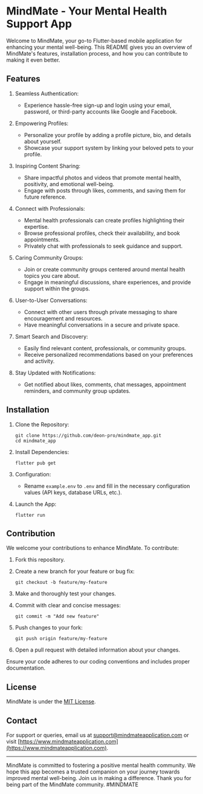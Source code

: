 # MindMate - Your Mental Health Support App


Welcome to MindMate, your go-to Flutter-based mobile application for enhancing your mental well-being. This README gives you an overview of MindMate's features, installation process, and how you can contribute to making it even better.

## Features

1. Seamless Authentication:
   - Experience hassle-free sign-up and login using your email, password, or third-party accounts like Google and Facebook.

2. Empowering Profiles:
   - Personalize your profile by adding a profile picture, bio, and details about yourself.
   - Showcase your support system by linking your beloved pets to your profile.

3. Inspiring Content Sharing:
   - Share impactful photos and videos that promote mental health, positivity, and emotional well-being.
   - Engage with posts through likes, comments, and saving them for future reference.

4. Connect with Professionals:
   - Mental health professionals can create profiles highlighting their expertise.
   - Browse professional profiles, check their availability, and book appointments.
   - Privately chat with professionals to seek guidance and support.

5. Caring Community Groups:
   - Join or create community groups centered around mental health topics you care about.
   - Engage in meaningful discussions, share experiences, and provide support within the groups.

6. User-to-User Conversations:
   - Connect with other users through private messaging to share encouragement and resources.
   - Have meaningful conversations in a secure and private space.

7. Smart Search and Discovery:
   - Easily find relevant content, professionals, or community groups.
   - Receive personalized recommendations based on your preferences and activity.

8. Stay Updated with Notifications:
   - Get notified about likes, comments, chat messages, appointment reminders, and community group updates.

## Installation

1. Clone the Repository:
   ```
   git clone https://github.com/deon-pro/mindmate_app.git
   cd mindmate_app
   ```

2. Install Dependencies:
   ```
   flutter pub get
   ```

3. Configuration:
   - Rename `example.env` to `.env` and fill in the necessary configuration values (API keys, database URLs, etc.).

4. Launch the App:
   ```
   flutter run
   ```

## Contribution

We welcome your contributions to enhance MindMate. To contribute:

1. Fork this repository.

2. Create a new branch for your feature or bug fix:
   ```
   git checkout -b feature/my-feature
   ```

3. Make and thoroughly test your changes.

4. Commit with clear and concise messages:
   ```
   git commit -m "Add new feature" 
   ```

5. Push changes to your fork:
   ```
   git push origin feature/my-feature
   ```

6. Open a pull request with detailed information about your changes.

Ensure your code adheres to our coding conventions and includes proper documentation.

## License

MindMate is under the [MIT License](LICENSE).

## Contact

For support or queries, email us at support@mindmateapplication.com or visit [https://www.mindmateapplication.com](https://www.mindmateapplication.com).

---

MindMate is committed to fostering a positive mental health community. We hope this app becomes a trusted companion on your journey towards improved mental well-being. Join us in making a difference. Thank you for being part of the MindMate community.
#MINDMATE

